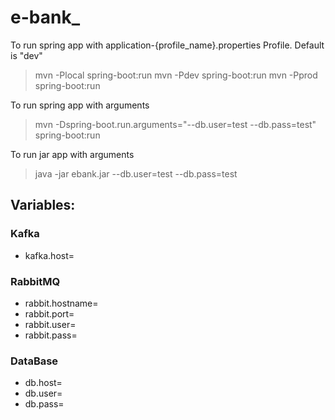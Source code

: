 # e-bank\_

To run spring app with application-{profile_name}.properties Profile. Default is "dev"

> mvn -Plocal spring-boot:run
> mvn -Pdev spring-boot:run
> mvn -Pprod spring-boot:run

To run spring app with arguments

> mvn -Dspring-boot.run.arguments="--db.user=test --db.pass=test" spring-boot:run

To run jar app with arguments

> java -jar ebank.jar --db.user=test --db.pass=test

## Variables:

### Kafka

- kafka.host=

### RabbitMQ

- rabbit.hostname=
- rabbit.port=
- rabbit.user=
- rabbit.pass=

### DataBase

- db.host=
- db.user=
- db.pass=
